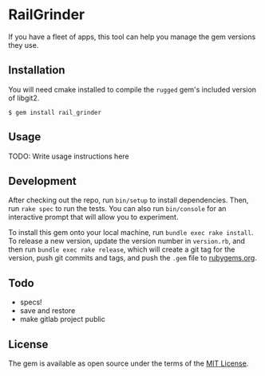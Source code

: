 # RailGrinder

If you have a fleet of apps, this tool can help you manage the gem versions they use.

## Installation

You will need cmake installed to compile the `rugged` gem's included version of libgit2.

    $ gem install rail_grinder

## Usage

TODO: Write usage instructions here

## Development

After checking out the repo, run `bin/setup` to install dependencies. Then, run `rake spec` to run the tests. You can also run `bin/console` for an interactive prompt that will allow you to experiment.

To install this gem onto your local machine, run `bundle exec rake install`. To release a new version, update the version number in `version.rb`, and then run `bundle exec rake release`, which will create a git tag for the version, push git commits and tags, and push the `.gem` file to [rubygems.org](https://rubygems.org).

## Todo

 * specs!
 * save and restore
 * make gitlab project public

## License

The gem is available as open source under the terms of the [MIT License](http://opensource.org/licenses/MIT).

